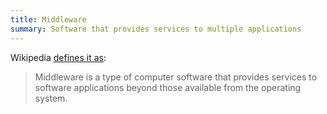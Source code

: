 ```yaml
---
title: Middleware
summary: Software that provides services to multiple applications
---
```


Wikipedia [defines it as](https://en.wikipedia.org/wiki/Middleware):

> Middleware is a type of computer software that provides services to software
> applications beyond those available from the operating system.
